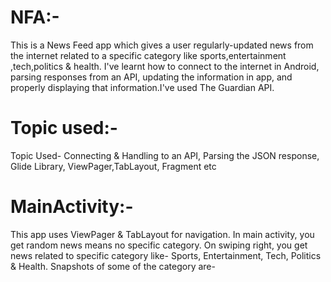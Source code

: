 # NFA:-
This is a News Feed app which gives a user regularly-updated news from the internet related to a specific category like sports,entertainment
,tech,politics & health. I've learnt how to connect to the internet in Android, parsing responses from an API, updating the information in 
app, and properly displaying that information.I've used The Guardian API.

# Topic used:-
Topic Used- Connecting & Handling  to an API, Parsing the JSON response, Glide Library,  ViewPager,TabLayout, Fragment etc

# MainActivity:-
This app uses ViewPager & TabLayout for navigation. In main activity, you get random news means no specific category. On swiping right, you 
get news related to specific category like- Sports, Entertainment, Tech, Politics & Health. Snapshots of some of the category are- 


